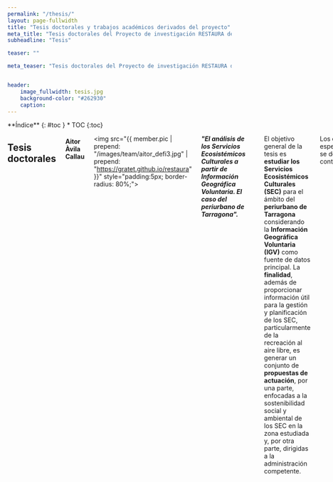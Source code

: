 ```yaml
---
permalink: "/thesis/"
layout: page-fullwidth
title: "Tesis doctorales y trabajos académicos derivados del proyecto"
meta_title: "Tesis doctorales del Proyecto de investigación RESTAURA de la Universitat Rovira i Virgili (URV). Investigadora principal (IP): Maria Yolanda Pérez Albert. Tesis doctorals del Projecte d'investigació RESTAURA de la Universitat Rovira i Virgili (URV)."
subheadline: "Tesis"

teaser: ""

meta_teaser: "Tesis doctorales del Proyecto de investigación RESTAURA de la Universitat Rovira i Virgili (URV). Investigadora principal (IP): Maria Yolanda Pérez Albert. Tesis doctorals del Projecte d'investigació RESTAURA de la Universitat Rovira i Virgili (URV)."


header:
    image_fullwidth: tesis.jpg
    background-color: "#262930"
    caption: 
---
```


<!--more-->

<div class="row">
<div class="medium-4 medium-push-8 columns" markdown="1">
<div class="panel radius" markdown="1">
**Índice**
{: #toc }
*  TOC
{:toc}
</div>
</div><!-- /.medium-4.columns -->



<div class="medium-8 medium-pull-4 columns" markdown="1">



## Tesis doctorales

#### Aitor Àvila Callau 
<img src="{{ member.pic  | prepend: "/images/team/aitor_defi3.jpg" | prepend: "https://gratet.github.io/restaura"  }}" style="padding:5px; border-radius: 80%;">

    
___"El análisis de los Servicios Ecosistémicos Culturales a partir de Información Geográfica Voluntaria. El caso del periurbano de Tarragona".___

~~~
Directores: Dra. Yolanda Pérez Albert, Dr. Joan Alberich González
Estado: defendida (setiembre del 2022)
~~~

El objetivo general de la tesis es __estudiar los Servicios Ecosistémicos Culturales (SEC)__ para el ámbito del __periurbano de Tarragona__ considerando la __Información Geográfica Voluntaria (IGV)__ como fuente de datos principal. La __finalidad__, además de proporcionar información útil para la gestión y planificación de los SEC, particularmente de la recreación al aire libre, es generar un conjunto de __propuestas de actuación__, por una parte, enfocadas a la sostenibilidad social y ambiental de los SEC en la zona estudiada y, por otra parte, dirigidas a la administración competente.

Los objetivos específicos se detallan a continuación:
- Generar una base de datos de IGV pasiva y optimizar su calidad.
- Analizar las preferencias de los usuarios de actividad recreativa y deportiva al aire libre por los SEC del periurbano de Tarragona a partir de fotografías geolocalizadas procedentes de IGV.
- Estudiar la recreación deportiva al aire libre en el periurbano de Tarragona a partir de trazas GNSS procedentes de IGV.
- Evaluar los senderos homologados como activos de salud a partir de trabajo de campo desarrollado en estos.
- Apuntar propuestas de mejora en la gestión de los SEC del periurbano de Tarragona.
    
#### Montserrat Delpino Chami
    
___"Evaluación de la calidad de los espacios públicos y abiertos mediante plataformas participativas digitales".___

~~~
Directora: Dra. Yolanda Pérez Albert
Estado: en elaboración
~~~
    
Los métodos para evaluar la calidad del entorno urbano considerando la percepción de la ciudadanía han sido históricamente divergentes e imprecisos. No obstante, el surgimiento de recientes plataformas digitales, como __aplicaciones móviles (apps) o Sistemas de Información Geográfica de Participación Pública (PPGIS)__, han abierto nuevas líneas de experimentación e investigación, ofreciendo la posibilidad de __renovar los canales de comunicación entre ciudadanía e instituciones__.   
Desde esta base, el estudio propone __sistematizar indicadores perceptuales para evaluar participativamente la calidad de espacios públicos y abiertos (EPAs)__, y aplicar la metodología al estudio de casos, aprovechando los beneficios de las nuevas plataformas participativas digitales (DPPs).
La investigación considera evaluar perceptualmente los EPAs de dos ciudades hispanohablantes, en el norte y sur global; lo que permitirá experimentar __nuevas herramientas de gestión urbana__, en zonas __donde se ha diagnosticado mayor carencia__ de este tipo de innovaciones.
       
    
#### Edgar Bustamante Picón

___"Justicia ambiental. Análisis y evaluación del acceso de la población a las zonas verdes urbanas en ciudades petroquímicas".___

~~~
Directores: Dra. Yolanda Pérez Albert, Dr. Joan Alberich González
Estado: en elaboración
~~~   

__Las áreas verdes urbanas contribuyen a la calidad de vida de los habitantes de una ciudad ofreciendo activos de salud__, entendidos en este caso como los factores o recursos que mejoran las habilidades de personas, grupos, comunidades o poblaciones para la salud y el bienestar. Por este motivo, las áreas verdes urbanas deben estar presentes, ser fácilmente accesibles para la población y contar con calidad ya que __deben ser un lugar para pasear, un área para relajarse, para socializar, para realizar ejercicio físico y para el ocio__. Asimismo, estas áreas han de ser inclusivas, es decir, pensadas para todos los segmentos de la población, especialmente los más sensibles, como los mayores o los niños.
Así, existe cierto consenso sobre el hecho de que __las zonas verdes implican beneficios en seis ámbitos__: 1) ayudan a combatir la contaminación y contribuyen a la normalización microclimática; 2) reducen el ruido; 3) mejoran el bienestar emocional y el equilibrio psicofisiológico; 4) mejoran la salud mental y física; 5) fomentan la vida al aire libre y el encuentro social y 6) aumentan la conciencia ambiental. Por lo que los parques urbanos o las zonas verdes urbanas cuentan con activos de salud que ayudan a aumentar la calidad de vida de los habitantes de la ciudad.

El principal objetivo de la tesis consiste en establecer el grado de justicia ambiental de los parques urbanos mediante la elaboración de un __Índice de Calidad de Parques (ICP)__ y las características sociodemográficas de la población servida prestando especial atención a los mayores y teniendo en cuenta la perspectiva de género. Los objetivos específicos son los siguientes:

- Elaborar una base de datos georreferenciada que almacene indicadores de calidad de los parques a partir de trabajo de gabinete (utilizando SIG) y trabajo de campo.
- Construir un modelo de Evaluación Multicriterio (EMC) en un Sistema de Información Geográfica (SIG) que permita establecer el ICP.
- Determinar indicadores indirectos normalizados de las características socioeconómicas de la población servida, como el nivel de formación, el IDH o la renta.
- Correlacionar el ICP con las características socioeconómicas de la población (segmentada) para obtener los resultados de la justicia espacial en términos de disponibilidad y calidad de las áreas verdes urbanas.
    
__Ámbitos de estudio__: Tarragona y Cartagena (España) y Concepción (Chile).   
    
    
#### Mahdi Gheitasi

___"Accessibility and quality of cultural ecosystem services and perception of technological risk".___

~~~
Directores: Dra. Yolanda Pérez Albert, Dr. David Serrano Giné
Estado: en elaboración
~~~   

*Cities now house the vast majority of the world's inhabitants. One of the benefits of urban agglomerations is that they offer more work opportunities as well as quicker access to services and infrastructure. In addition to these benefits, there are also drawbacks, including air and noise pollution, idleness, and a lack of physical activity. The detrimental effects of these communities are more visible in metropolitan areas near petrochemical plants. The petrochemical sector is committed to converting hydrocarbons into chemical products and is structured into massive cluster complexes that necessitate major investments and surface extensions for manufacturing facilities. These industries, which are predominantly dominated by multinational firms, produce in concert, are geographically concentrated and are typically related to port infrastructure. The visual impacts on the landscape are notable for the majority of these reasons, and their productive activity has major implications on nearby urban environments, due to direct or indirect industrial emissions and noise generation (increase in heavy traffic), to the potential accidents they may cause (poisonous clouds, explosions, or fires), which have an impact on the population's mental and physical health. As a direct result of coexistence with other uses and people' perceptions of risk as a result of the effects and accidents, petrochemical production has consequences for the management of metropolitan areas where it is installed. __The goal of this thesis is to identify, evaluate, and assess cultural ecosystem services (CES) in urban and peri-urban landscapes that have been damaged by the presence of petrochemical complexes, from the standpoint of health assets and social variety__*.   
    
#### Soledad Camacho

___"Medición y análisis de la justicia ambiental en entornos urbanos. Aplicación a los casos de las ciudades de Tarragona (España) y Montevideo (Uruguay)".___

~~~
Directores: Dra. Yolanda Pérez Albert, Dr. Joan Alberich González
Estado: en elaboración
~~~   

En términos generales el concepto de justicia ambiental y su contracara la injusticia ambiental, hace referencia al acceso a los recursos y a la distribución de la contaminación (Pérez-Rincón, 2018), la exclusión social, la desigualdad económica y la discriminación racial, son las principales causas de las situaciones de injusticia ambiental (Prieto-Flores et al., 2017). Es un concepto con un componente geográfico clave, pudiendo investigarse los patrones espaciales y sociales de los efectos del ambiente (Prieto-Flores et al., 2017). La presencia de actividades industriales, y en concreto de complejos petroquímicos, representan elementos que pueden contribuir a la degradación del ambiente y tener efectos sobre la justicia ambiental. En este sentido, tanto la ciudad de Tarragona (España) con uno de los complejos petroquímicos más grandes del sur de Europa (Complejo Petroquímico de Tarragona), como la ciudad de Montevideo (Uruguay), con la única refinería de petróleo del país, ubicada en la bahía de la ciudad, constituyen elementos significativos a la hora de evaluar la situación de estas ciudades en términos de justicia ambiental. En tal sentido, __esta investigación se propone desarrollar herramientas de base territorial que permitan medir y analizar la (in)justicia ambiental en estos entornos urbanos__.  Para ello, se aplica una metodología predominantemente cuantitativa, a través del __uso de Sistemas de Información Geográfica y la aplicación de técnicas estadísticas y de análisis espacial, con el fin de obtener un índice de justicia ambiental__.    
    
</div><!-- /.medium-8.columns -->
</div><!-- /.row -->

